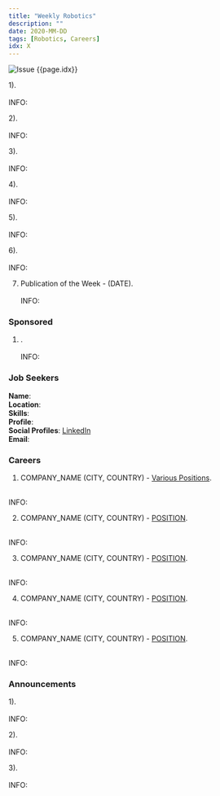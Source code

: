 ```yaml
---
title: "Weekly Robotics"
description: ""
date: 2020-MM-DD
tags: [Robotics, Careers]
idx: X
---
```

![Issue {{page.idx}}](/img/headers/{{page.idx}}.jpg "Issue {{page.idx}}")

1).
<br>[]()<br>
INFO:

2).
<br>[]()<br>
INFO:

3).
<br>[]()<br>
INFO:

4).
<br>[]()<br>
INFO:

5).
<br>[]()<br>
INFO:

6).
<br>[]()<br>
INFO:

7) Publication of the Week - (DATE).
<br>[]()<br>
INFO:

### Sponsored

1) .
<br>[]()<br>
INFO:

### Job Seekers

**Name**: <br>
**Location**: <br>
**Skills**: <br>
**Profile**: <br>
**Social Profiles**: [LinkedIn]() <br>
**Email**: <br>

### Careers

1) COMPANY_NAME (CITY, COUNTRY) - [Various Positions]().
<br>
INFO:

2) COMPANY_NAME (CITY, COUNTRY) - [POSITION]().
<br>
INFO:

3) COMPANY_NAME (CITY, COUNTRY) - [POSITION]().
<br>
INFO:

4) COMPANY_NAME (CITY, COUNTRY) - [POSITION]().
<br>
INFO:

5) COMPANY_NAME (CITY, COUNTRY) - [POSITION]().
<br>
INFO:

### Announcements

1).
<br>[]()<br>
INFO:

2).
<br>[]()<br>
INFO:

3).
<br>[]()<br>
INFO:
